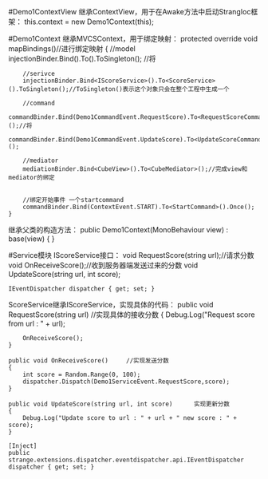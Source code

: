 #Demo1ContextView
继承ContextView，用于在Awake方法中启动StrangIoc框架：
this.context = new Demo1Context(this);

#Demo1Context
继承MVCSContext，用于绑定映射：
	protected override void mapBindings()//进行绑定映射 
    {
        //model
        injectionBinder.Bind<ScoreModel>().To<ScoreModel>().ToSingleton();  //将

        //serivce
        injectionBinder.Bind<IScoreService>().To<ScoreService>().ToSingleton();//ToSingleton()表示这个对象只会在整个工程中生成一个

        //command
        commandBinder.Bind(Demo1CommandEvent.RequestScore).To<RequestScoreCommand>();//将
        commandBinder.Bind(Demo1CommandEvent.UpdateScore).To<UpdateScoreCommand>();

        //mediator 
        mediationBinder.Bind<CubeView>().To<CubeMediator>();//完成view和mediator的绑定

          
        //绑定开始事件 一个startcommand
        commandBinder.Bind(ContextEvent.START).To<StartCommand>().Once();
    }
继承父类的构造方法：
public Demo1Context(MonoBehaviour view) : base(view) { }

#Service模块
IScoreService接口：
	void RequestScore(string url);//请求分数
    void OnReceiveScore();//收到服务器端发送过来的分数
    void UpdateScore(string url, int score);

    IEventDispatcher dispatcher { get; set; }

ScoreService继承IScoreService，实现具体的代码：
	public void RequestScore(string url)   //实现具体的接收分数
    {
        Debug.Log("Request score from url : " + url);

        OnReceiveScore();
    }

    public void OnReceiveScore()     //实现发送分数
    {
        int score = Random.Range(0, 100);
        dispatcher.Dispatch(Demo1ServiceEvent.RequestScore,score);
    }

    public void UpdateScore(string url, int score)      实现更新分数
    {
        Debug.Log("Update score to url : " + url + " new score : " + score);
    }

    [Inject]
    public strange.extensions.dispatcher.eventdispatcher.api.IEventDispatcher dispatcher { get; set; }